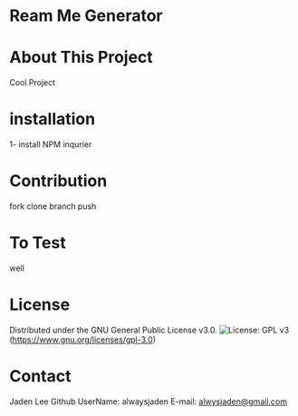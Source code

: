 # Ream Me Generator
# About This Project
Cool Project
# installation
1- install NPM inqurier 
# Contribution
fork clone branch push 
 # To Test 
well
# License 
Distributed under the GNU General Public License v3.0. 
 ![License: GPL v3](https://img.shields.io/badge/License-GPLv3-blue.svg)(https://www.gnu.org/licenses/gpl-3.0)
# Contact 
Jaden Lee 
Github UserName: alwaysjaden
E-mail: alwysjaden@gmail.com
